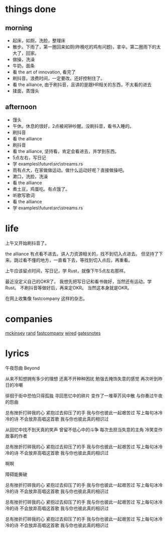 # things done
## morning
* 起床，如厕，洗脸，整理床
* 散步。下雨了，第一圈回来如厕(昨晚吃的鸡有问题)，拿伞。第二圈雨下的太大了，回家。
* 做操，洗澡
* 牛奶，面条
* 看 the art of innovation, 看完了
* 刷抖音。浪费时间，一定要改。还好控制住了。
* 看 the alliance, 由于刷抖音，且讲的是跟HR相关的东西，不太看的进去
* 揉面，蒸馒头

## afternoon
* 馒头
* 午休。休息的很好，2点被闹钟吵醒。没刷抖音，看书入睡的。
* 刷抖音
* 看 the alliance
* 刷抖音
* 看 the alliance, 坚持看，肯定会看进去，并学到东西。
* 5点左右，写日记
* 学 examples\future\src\streams.rs
* 雨有点大，在家做做运动。做什么运动好呢？直接做操吧。
* 漱口，洗脸，洗澡
* 看 the alliance
* 煮土豆，鸡蛋吃。有点饿了。
* 听歌写歌词
* 看 the alliance
* 学 examples\future\src\streams.rs

# life
上午又开始刷抖音了。

the alliance 有点看不进去。讲人力资源相关的，找不到切入点进去。
但坚持了下来。跳过看不懂的地方，一直看下去，等找到切入点后，再重看。

上午应该留点时间，写日记，学 Rust，就像下午5点左右那样。

最近没定义自己的OKR了。
我想先把写日记和看书做好，当然还有运动，学 Rust。
不刷抖音等做好后，再来定OKR。
当然这本身就是OKR。

在网上收集像 fastcompany 这样的杂志。

# companies
[mckinsey](https://www.mckinsey.com/)
[rand](https://www.rand.org/)
[fastcompany](https://www.fastcompany.com/)
[wired](https://www.wired.com/)
[gatesnotes](https://www.gatesnotes.com/)

# lyrics
午夜怨曲
  Beyond

从来不知想拥有多少的理想
还离不开种种困扰
勉强去掩饰失意的感觉
再次听到昨日的冷嘲

徘徊于街中恐怕只得孤独
寻回思忆中的碎片
变作了一堆草芥风中散
与你奏过午夜的怨曲

总有挫折打碎我的心
紧抱过去抑压了的手
我与你也彼此一起艰苦过
写上每句冰冷冷的诗
不会放弃高唱这首歌
我与你也彼此真的相识过

从回忆中找不到天真的笑声
曾留不低心中的斗争
每次去担当失意的主角
冷笑变作故事的作者

总有挫折打碎我的心
紧抱过去抑压了的手
我与你也彼此一起艰苦过
写上每句冰冷冷的诗
不会放弃高唱这首歌
我与你也彼此真的相识过

啊啊

障碍能撕破

总有挫折打碎我的心
紧抱过去抑压了的手
我与你也彼此一起艰苦过
写上每句冰冷冷的诗
不会放弃高唱这首歌
我与你也彼此真的相识过

总有挫折打碎我的心
紧抱过去抑压了的手
我与你也彼此一起艰苦过
写上每句冰冷冷的诗
不会放弃高唱这首歌
我与你也彼此真的相识过

总有挫折打碎我的心
紧抱过去抑压了的手
我与你也彼此一起艰苦过
写上每句冰冷冷的诗
不会放弃高唱这首歌
我与你也彼此真的相识过
